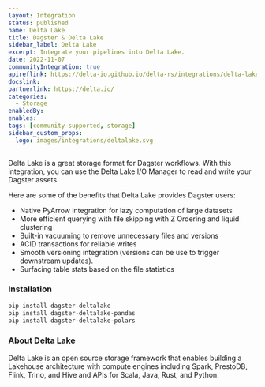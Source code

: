 ```yaml
---
layout: Integration
status: published
name: Delta Lake
title: Dagster & Delta Lake
sidebar_label: Delta Lake
excerpt: Integrate your pipelines into Delta Lake.
date: 2022-11-07
communityIntegration: true
apireflink: https://delta-io.github.io/delta-rs/integrations/delta-lake-dagster/
docslink:
partnerlink: https://delta.io/
categories:
  - Storage
enabledBy:
enables:
tags: [community-supported, storage]
sidebar_custom_props: 
  logo: images/integrations/deltalake.svg
---
```


Delta Lake is a great storage format for Dagster workflows. With this integration, you can use the Delta Lake I/O Manager to read and write your Dagster assets.

Here are some of the benefits that Delta Lake provides Dagster users:

- Native PyArrow integration for lazy computation of large datasets
- More efficient querying with file skipping with Z Ordering and liquid clustering
- Built-in vacuuming to remove unnecessary files and versions
- ACID transactions for reliable writes
- Smooth versioning integration (versions can be use to trigger downstream updates).
- Surfacing table stats based on the file statistics

### Installation

```bash
pip install dagster-deltalake
pip install dagster-deltalake-pandas
pip install dagster-deltalake-polars
```

### About Delta Lake

Delta Lake is an open source storage framework that enables building a Lakehouse architecture with compute engines including Spark, PrestoDB, Flink, Trino, and Hive and APIs for Scala, Java, Rust, and Python.
